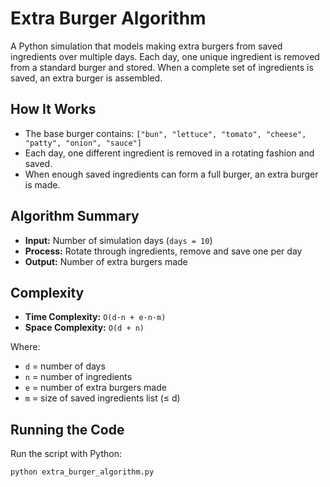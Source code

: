 # Extra Burger Algorithm

A Python simulation that models making extra burgers from saved ingredients over multiple days. Each day, one unique ingredient is removed from a standard burger and stored. When a complete set of ingredients is saved, an extra burger is assembled.

## How It Works

- The base burger contains:
  `["bun", "lettuce", "tomato", "cheese", "patty", "onion", "sauce"]`
- Each day, one different ingredient is removed in a rotating fashion and saved.
- When enough saved ingredients can form a full burger, an extra burger is made.

## Algorithm Summary

- **Input:** Number of simulation days (`days = 10`)
- **Process:** Rotate through ingredients, remove and save one per day
- **Output:** Number of extra burgers made

## Complexity

- **Time Complexity:** `O(d·n + e·n·m)`
- **Space Complexity:** `O(d + n)`

Where:
- `d` = number of days
- `n` = number of ingredients
- `e` = number of extra burgers made
- `m` = size of saved ingredients list (≤ d)

## Running the Code

Run the script with Python:

```bash
python extra_burger_algorithm.py
